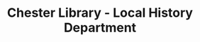 ---
layout: repo
title: "Chester Library - Local History Department"
id: 12648
permalink: repos/12648/
---